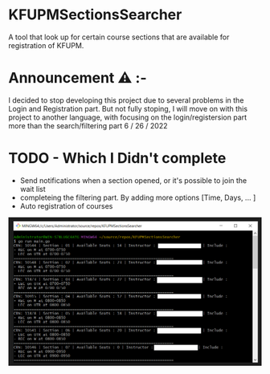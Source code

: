# KFUPMSectionsSearcher
A tool that look up for certain course sections that are available for registration of KFUPM.

# Announcement ⚠ :-
I decided to stop developing this project due to several problems in the Login and Registration part.
But not fully stoping, I will move on with this project to another language,
with focusing on the login/registersion part more than the search/filtering part
6 / 26 / 2022

# TODO - Which I Didn't complete
* Send notifications when a section opened, or it's possible to join the wait list
* completeing the filtering part. By adding more options [Time, Days, ... ]
* Auto registration of courses

![PIC](s.png?raw=true "Single Search")
